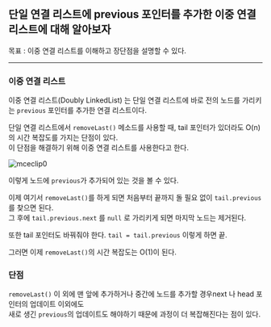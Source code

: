 ## 단일 연결 리스트에 previous 포인터를 추가한 이중 연결 리스트에 대해 알아보자

목표 : 이중 연결 리스트를 이해하고 장단점을 설명할 수 있다.

---

### 이중 연결 리스트
이중 연결 리스트(Doubly LinkedList) 는 단일 연결 리스트에 바로 전의 노드를 가리키는 `previous` 포인터를 추가한 연결 리스트이다.

단일 연결 리스트에서 `removeLast()` 메소드를 사용할 때, tail 포인터가 있더라도 O(n)의 시간 복잡도를 가지는 단점이 있다.
<br>이 단점을 해결하기 위해 이중 연결 리스트를 사용한다고 한다.

![mceclip0](https://github.com/Drum-J/Rob_Edwards_DataStructure/assets/102205699/df09d1c6-9f62-49a5-993a-74ebd2ebf874)

이렇게 노드에 `previous`가 추가되어 있는 것을 볼 수 있다.

이제 여기서 `removeLast()`를 하게 되면 처음부터 끝까지 돌 필요 없이 `tail.previous` 를 찾으면 된다.
<br>그 후에 `tail.previous.next` 를 `null` 로 가리키게 되면 마지막 노드는 제거된다.

또한 tail 포인터도 바꿔줘야 한다. `tail = tail.previous` 이렇게 하면 끝.

그러면 이제 `removeLast()`의 시간 복잡도는 O(1)이 된다.


### 단점

`removeLast()` 이 외에 맨 앞에 추가하거나 중간에 노드를 추가할 경우next 나 head 포인터의 업데이트 이외에도
<br>새로 생긴 `previous`의 업데이트도 해야하기 때문에 과정이 더 복잡해진다는 점이 있다.

